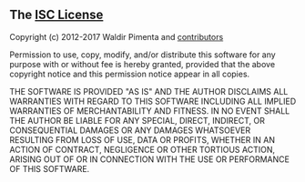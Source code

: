 ## The [ISC License](http://opensource.org/licenses/ISC)

Copyright (c) 2012-2017 Waldir Pimenta
and [contributors](https://github.com/waldyrious/primerpedia/graphs/contributors)

Permission to use, copy, modify, and/or distribute this software for any purpose
with or without fee is hereby granted, provided that the above copyright notice
and this permission notice appear in all copies.

THE SOFTWARE IS PROVIDED "AS IS" AND THE AUTHOR DISCLAIMS ALL WARRANTIES
WITH REGARD TO THIS SOFTWARE INCLUDING ALL IMPLIED WARRANTIES OF MERCHANTABILITY
AND FITNESS. IN NO EVENT SHALL THE AUTHOR BE LIABLE FOR ANY SPECIAL, DIRECT,
INDIRECT, OR CONSEQUENTIAL DAMAGES OR ANY DAMAGES WHATSOEVER RESULTING FROM LOSS
OF USE, DATA OR PROFITS, WHETHER IN AN ACTION OF CONTRACT, NEGLIGENCE OR OTHER
TORTIOUS ACTION, ARISING OUT OF OR IN CONNECTION WITH THE USE OR PERFORMANCE
OF THIS SOFTWARE.
